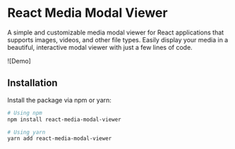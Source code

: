 # React Media Modal Viewer

A simple and customizable media modal viewer for React applications that supports images, videos, and other file types. Easily display your media in a beautiful, interactive modal viewer with just a few lines of code.

![Demo]

## Installation

Install the package via npm or yarn:

```bash
# Using npm
npm install react-media-modal-viewer

# Using yarn
yarn add react-media-modal-viewer

```
